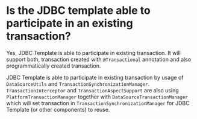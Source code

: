 # Is the JDBC template able to participate in an existing transaction?
Yes, JDBC Template is able to participate in existing transaction. It will support both, transaction created 
with ```@Transactional``` annotation and also programmatically created transaction.

JDBC Template is able to participate in existing transaction by usage of ```DataSourceUtils``` and ```TransactionSynchronizationManager```.
```TransactionInterceptor``` and ```TransactionAspectSupport``` are also using ```PlatformTransactionManager``` together with
```DataSourceTransactionManager``` which will set transaction in ```TransactionSynchronizationManager``` for JDBC Template
(or other components) to reuse.

